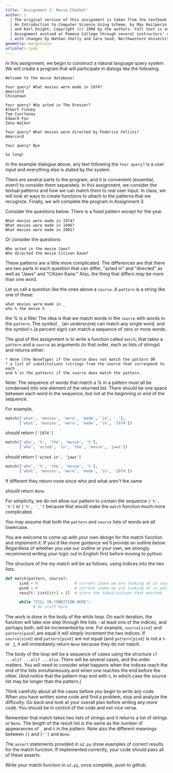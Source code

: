 ```yaml
---
title: 'Assignment 2: Movie Chatbot'
author: |
  | The original version of this assignment is taken from the textbook Concrete Abstractions:
  | An Introduction to Computer Science Using Scheme, by Max Hailperin, Barbara Kaiser,
  | and Karl Knight, Copyright (c) 1998 by the authors. Full text is available for free [here](http://www.gustavus.edu/+max/concrete-abstractions.html).
  | Assignment evolved at Pomona College through several instructors' offerings,
  | with changes by Nathan Shelly and Sara Sood, Northwestern University.
geometry: margin=1in
urlcolor: cyan
---
```


In this assignment, we begin to construct a natural language query system. We will create a program that will participate in dialogs like the following.

```text
Welcome to the movie database!

Your query? What movies were made in 1974?
Amarcord
Chinatown

Your query? Who acted in The Dresser?
Albert Finney
Tom Courtenay
Edward Fox
Zena Walker

Your query? What movies were directed by Federico Fellini?
Amarcord

Your query? Bye

So long!
```

In the example dialogue above, any text following the `Your query?` is a user input and everything else is stated by the system.

There are several parts to the program, and it is convenient (essential, even!) to consider them separately. In this assignment, we consider the textual patterns and how we can match them to real user input. In class, we will look at ways to create functions to attach to the patterns that we recognize. Finally, we will complete the program in Assignment 3.

Consider the questions below. There is a fixed pattern except for the year.

```text
What movies were made in 1974?
What movies were made in 1946?
What movies were made in 2001?
```

Or consider the questions

```text
Who acted in the movie Jaws?
Who directed the movie Citizen Kane?
```

These patterns are a little more complicated. The differences are that there are two parts in each question that can differ, "acted in" and "directed" as well as "Jaws" and "Citizen Kane." Also, the thing that differs *may* be more than one word.

Let us call a question like the ones above a `source`. A `pattern` is a string like one of these:

```text
what movies were made in _
who % the movie %
```
the % is a filler
The idea is that we match words in the `source` with words in the `pattern`. The symbol `_` (an underscore) can match any single word, and the symbol `%` (a percent sign) can match a sequence of zero or more words.

The goal of this assignment is to write a function called `match`, that takes a `pattern` and a `source` as arguments (in that order, each as lists of strings) and returns either:

```text
* None (the NoneType) if the source does not match the pattern OR
* a list of substitutions (strings from the source that correspond to each _
and % in the pattern) if the source does match the pattern.
```
Note: The sequence of words that match a % in a pattern must all be condensed into one element of the returned list. There should be one space between each word in the sequence, but not at the beginning or end of the sequence. 

For example,

```python
match(['what', 'movies', 'were', 'made', 'in', '_'],
      ['what', 'movies', 'were', 'made', 'in', '1974'])
```
should return `['1974']`


```python
match(['who', '%', 'the', 'movie', '%'],
      ['who', 'acted', 'in', 'the', 'movie', 'jaws'])
```
should return `['acted in', 'jaws']`


```python
match(['who', '%', 'the', 'movie', '%'],
      ['what', 'movies', 'were', 'made', 'in', '1974'])
```
If different they return none since who and what aren't the same 


should return `None`

For simplicity, we do not allow our pattern to contain the sequence `['%', '%']` or `['%', '_']` because that would make the `match` function much more complicated.

You may assume that both the `pattern` and `source` lists of words are all lowercase.

You are welcome to come up with your own design for the match function and implement it. If you'd like more guidance we'll provide an outline below. Regardless of whether you use our outline or your own, we strongly recommend writing your logic out in English first before moving to python.

The structure of the my match will be as follows, using indices into the two lists.

```python
def match(pattern, source):
      sind = 0                # current index we are looking at in source list
      pind = 0                # current index we are looking at in pattern list
      result: List[str] = []  # store the substitutions that matched

      while "FILL IN CONDITION HERE":
            # do stuff here
```

The work is done in the body of the while loop. On each iteration, the function will take one step through the lists - at least one of the indices, and perhaps both, will be incremented by one. For example, `source[sind]` and `pattern[pind]` are equal it will simply increment the two indices. If `source[sind]` and `pattern[pind]` are not equal (and `pattern[pind]` is not a `%` or `_`), it will immediately return `None` because they do not match.

The body of the loop will be a sequence of cases using the structure `if ...elif ...elif ...else`. There will be several cases, and the order matters. You will need to consider what happens when the indices reach the end of the lists simultaneously and when one reaches the end before the other. (And notice that the pattern may end with `%`, in which case the source list may be longer than the pattern.)

Think carefully about all the cases before you begin to write any code. When you have written some code and find a problem, stop and analyze the difficulty. Go back and look at your overall plan before writing any more code. You should be in control of the code and not vice versa.

Remember that match takes two lists of strings and it returns a list of strings or `None`. The length of the result list is the same as the number of appearances of `_` and `%` in the pattern. Note also the different meanings between `[]` and `['']` and `None`.

The `assert` statements provided in `a2.py` show examples of correct results for the match function. If implemented correctly, your code should pass all of these asserts.

Write your match function in `a2.py`, once complete, push to github.
